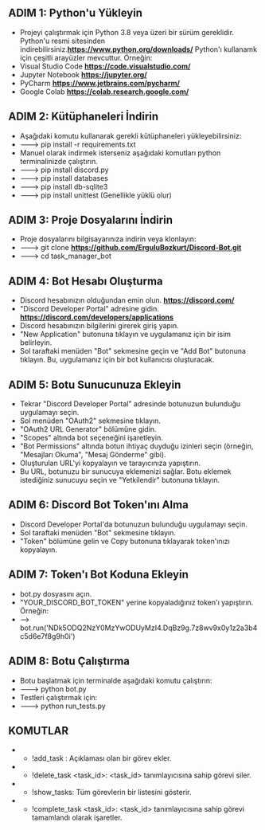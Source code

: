 ## ADIM 1: Python'u Yükleyin
- Projeyi çalıştırmak için Python 3.8 veya üzeri bir sürüm gereklidir. Python'u resmi sitesinden indirebilirsiniz.**https://www.python.org/downloads/**
Python'ı kullanamk için çeşitli arayüzler mevcuttur. Örneğin:
- Visual Studio Code **https://code.visualstudio.com/**
- Jupyter Notebook **https://jupyter.org/**
- PyCharm **https://www.jetbrains.com/pycharm/**
- Google Colab **https://colab.research.google.com/**


## ADIM 2: Kütüphaneleri İndirin
- Aşağıdaki komutu kullanarak gerekli kütüphaneleri yükleyebilirsiniz:
- ---> pip install -r requirements.txt
- Manuel olarak indirmek isterseniz aşağıdaki komutları python terminalinizde çalıştırın.
- ---> pip install discord.py
- ---> pip install databases
- ---> pip install db-sqlite3
- ---> pip install unittest (Genellikle yüklü olur)


## ADIM 3: Proje Dosyalarını İndirin
- Proje dosyalarını bilgisayarınıza indirin veya klonlayın:
- ---> git clone **https://github.com/ErguluBozkurt/Discord-Bot.git**
- ---> cd task_manager_bot


## ADIM 4: Bot Hesabı Oluşturma
- Discord hesabınızın olduğundan emin olun. **https://discord.com/**
- "Discord Developer Portal" adresine gidin. **https://discord.com/developers/applications**
- Discord hesabınızın bilgilerini girerek giriş yapın.
- "New Application" butonuna tıklayın ve uygulamanız için bir isim belirleyin.
- Sol taraftaki menüden "Bot" sekmesine geçin ve "Add Bot" butonuna tıklayın. Bu, uygulamanız için bir bot kullanıcısı oluşturacak.


## ADIM 5: Botu Sunucunuza Ekleyin
- Tekrar "Discord Developer Portal" adresinde botunuzun bulunduğu uygulamayı seçin.
- Sol menüden "OAuth2" sekmesine tıklayın.
- "OAuth2 URL Generator" bölümüne gidin.
- "Scopes" altında bot seçeneğini işaretleyin.
- "Bot Permissions" altında botun ihtiyaç duyduğu izinleri seçin (örneğin, "Mesajları Okuma", "Mesaj Gönderme" gibi).
- Oluşturulan URL'yi kopyalayın ve tarayıcınıza yapıştırın.
- Bu URL, botunuzu bir sunucuya eklemenizi sağlar. Botu eklemek istediğiniz sunucuyu seçin ve "Yetkilendir" butonuna tıklayın.


## ADIM 6: Discord Bot Token'ını Alma
- Discord Developer Portal'da botunuzun bulunduğu uygulamayı seçin.
- Sol taraftaki menüden "Bot" sekmesine tıklayın.
- "Token" bölümüne gelin ve Copy butonuna tıklayarak token'ınızı kopyalayın.


## ADIM 7: Token'ı Bot Koduna Ekleyin
- bot.py dosyasını açın.
- "YOUR_DISCORD_BOT_TOKEN" yerine kopyaladığınız token'ı yapıştırın. Örneğin:
- --> bot.run('NDk5ODQ2NzY0MzYwODUyMzI4.DqBz9g.7z8wv9x0y1z2a3b4c5d6e7f8g9h0i')


## ADIM 8: Botu Çalıştırma
- Botu başlatmak için terminalde aşağıdaki komutu çalıştırın:
- ---> python bot.py
- Testleri çalıştırmak için:
- ---> python run_tests.py


## KOMUTLAR
- - !add_task <description>: Açıklaması <description> olan bir görev ekler.
- - !delete_task <task_id>: <task_id> tanımlayıcısına sahip görevi siler.
- - !show_tasks: Tüm görevlerin bir listesini gösterir.
- - !complete_task <task_id>: <task_id> tanımlayıcısına sahip görevi tamamlandı olarak işaretler.
